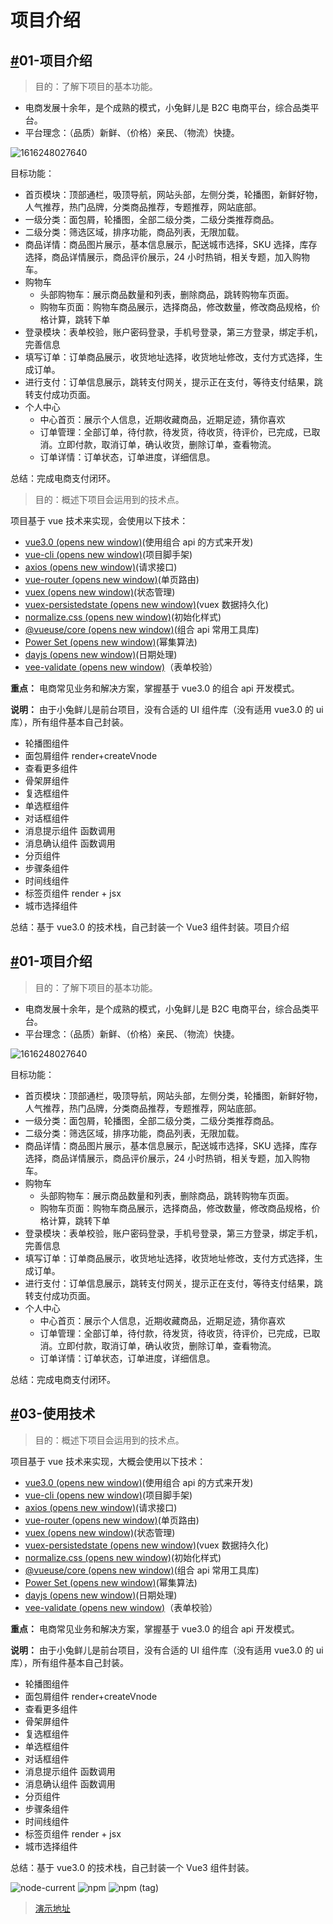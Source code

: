 # 项目介绍

## [#](https://megasu.gitee.io/erabbit-client-pc-document/guide/01-intro.html#_01-项目介绍)01-项目介绍

> 目的：了解下项目的基本功能。

- 电商发展十余年，是个成熟的模式，小兔鲜儿是 B2C 电商平台，综合品类平台。
- 平台理念：（品质）新鲜、（价格）亲民、（物流）快捷。

![1616248027640](https://megasu.gitee.io/erabbit-client-pc-document/assets/img/1616248027640.e3494754.png)

目标功能：

- 首页模块：顶部通栏，吸顶导航，网站头部，左侧分类，轮播图，新鲜好物，人气推荐，热门品牌，分类商品推荐，专题推荐，网站底部。
- 一级分类：面包屑，轮播图，全部二级分类，二级分类推荐商品。
- 二级分类：筛选区域，排序功能，商品列表，无限加载。
- 商品详情：商品图片展示，基本信息展示，配送城市选择，SKU 选择，库存选择，商品详情展示，商品评价展示，24 小时热销，相关专题，加入购物车。
- 购物车
  - 头部购物车：展示商品数量和列表，删除商品，跳转购物车页面。
  - 购物车页面：购物车商品展示，选择商品，修改数量，修改商品规格，价格计算，跳转下单
- 登录模块：表单校验，账户密码登录，手机号登录，第三方登录，绑定手机，完善信息
- 填写订单：订单商品展示，收货地址选择，收货地址修改，支付方式选择，生成订单。
- 进行支付：订单信息展示，跳转支付网关，提示正在支付，等待支付结果，跳转支付成功页面。
- 个人中心
  - 中心首页：展示个人信息，近期收藏商品，近期足迹，猜你喜欢
  - 订单管理：全部订单，待付款，待发货，待收货，待评价，已完成，已取消。立即付款，取消订单，确认收货，删除订单，查看物流。
  - 订单详情：订单状态，订单进度，详细信息。

总结：完成电商支付闭环。

> 目的：概述下项目会运用到的技术点。

项目基于 vue 技术来实现，会使用以下技术：

- [vue3.0 (opens new window)](https://v3.cn.vuejs.org/guide/introduction.html)(使用组合 api 的方式来开发)
- [vue-cli (opens new window)](https://cli.vuejs.org/zh/guide/)(项目脚手架)
- [axios (opens new window)](https://axios-http.com/zh/docs/intro)(请求接口)
- [vue-router (opens new window)](https://next.router.vuejs.org/zh/guide/)(单页路由)
- [vuex (opens new window)](https://next.vuex.vuejs.org/zh/index.html)(状态管理)
- [vuex-persistedstate (opens new window)](https://www.npmjs.com/package/vuex-persistedstate)(vuex 数据持久化)
- [normalize.css (opens new window)](https://www.npmjs.com/package/normalize.css)(初始化样式)
- [@vueuse/core (opens new window)](https://vueuse.org/functions.html)(组合 api 常用工具库)
- [Power Set (opens new window)](https://gitee.com/Megasu/javascript-algorithms/tree/master/src/algorithms/sets/power-set)(幂集算法)
- [dayjs (opens new window)](https://dayjs.gitee.io/zh-CN/)(日期处理)
- [vee-validate (opens new window)](https://www.npmjs.com/package/vee-validate)（表单校验）

**重点：** 电商常见业务和解决方案，掌握基于 vue3.0 的组合 api 开发模式。

**说明：** 由于小兔鲜儿是前台项目，没有合适的 UI 组件库（没有适用 vue3.0 的 ui 库），所有组件基本自己封装。

- 轮播图组件
- 面包屑组件 render+createVnode
- 查看更多组件
- 骨架屏组件
- 复选框组件
- 单选框组件
- 对话框组件
- 消息提示组件 函数调用
- 消息确认组件 函数调用
- 分页组件
- 步骤条组件
- 时间线组件
- 标签页组件 render + jsx
- 城市选择组件

总结：基于 vue3.0 的技术栈，自己封装一个 Vue3 组件封装。项目介绍

## [#](https://megasu.gitee.io/erabbit-client-pc-document/guide/01-intro.html#_01-项目介绍)01-项目介绍

> 目的：了解下项目的基本功能。

- 电商发展十余年，是个成熟的模式，小兔鲜儿是 B2C 电商平台，综合品类平台。
- 平台理念：（品质）新鲜、（价格）亲民、（物流）快捷。

![1616248027640](https://megasu.gitee.io/erabbit-client-pc-document/assets/img/1616248027640.e3494754.png)

目标功能：

- 首页模块：顶部通栏，吸顶导航，网站头部，左侧分类，轮播图，新鲜好物，人气推荐，热门品牌，分类商品推荐，专题推荐，网站底部。
- 一级分类：面包屑，轮播图，全部二级分类，二级分类推荐商品。
- 二级分类：筛选区域，排序功能，商品列表，无限加载。
- 商品详情：商品图片展示，基本信息展示，配送城市选择，SKU 选择，库存选择，商品详情展示，商品评价展示，24 小时热销，相关专题，加入购物车。
- 购物车
  - 头部购物车：展示商品数量和列表，删除商品，跳转购物车页面。
  - 购物车页面：购物车商品展示，选择商品，修改数量，修改商品规格，价格计算，跳转下单
- 登录模块：表单校验，账户密码登录，手机号登录，第三方登录，绑定手机，完善信息
- 填写订单：订单商品展示，收货地址选择，收货地址修改，支付方式选择，生成订单。
- 进行支付：订单信息展示，跳转支付网关，提示正在支付，等待支付结果，跳转支付成功页面。
- 个人中心
  - 中心首页：展示个人信息，近期收藏商品，近期足迹，猜你喜欢
  - 订单管理：全部订单，待付款，待发货，待收货，待评价，已完成，已取消。立即付款，取消订单，确认收货，删除订单，查看物流。
  - 订单详情：订单状态，订单进度，详细信息。

总结：完成电商支付闭环。

## [#](https://megasu.gitee.io/erabbit-client-pc-document/guide/01-intro.html#_03-使用技术)03-使用技术

> 目的：概述下项目会运用到的技术点。

项目基于 vue 技术来实现，大概会使用以下技术：

- [vue3.0 (opens new window)](https://v3.cn.vuejs.org/guide/introduction.html)(使用组合 api 的方式来开发)
- [vue-cli (opens new window)](https://cli.vuejs.org/zh/guide/)(项目脚手架)
- [axios (opens new window)](https://axios-http.com/zh/docs/intro)(请求接口)
- [vue-router (opens new window)](https://next.router.vuejs.org/zh/guide/)(单页路由)
- [vuex (opens new window)](https://next.vuex.vuejs.org/zh/index.html)(状态管理)
- [vuex-persistedstate (opens new window)](https://www.npmjs.com/package/vuex-persistedstate)(vuex 数据持久化)
- [normalize.css (opens new window)](https://www.npmjs.com/package/normalize.css)(初始化样式)
- [@vueuse/core (opens new window)](https://vueuse.org/functions.html)(组合 api 常用工具库)
- [Power Set (opens new window)](https://gitee.com/Megasu/javascript-algorithms/tree/master/src/algorithms/sets/power-set)(幂集算法)
- [dayjs (opens new window)](https://dayjs.gitee.io/zh-CN/)(日期处理)
- [vee-validate (opens new window)](https://www.npmjs.com/package/vee-validate)（表单校验）

**重点：** 电商常见业务和解决方案，掌握基于 vue3.0 的组合 api 开发模式。

**说明：** 由于小兔鲜儿是前台项目，没有合适的 UI 组件库（没有适用 vue3.0 的 ui 库），所有组件基本自己封装。

- 轮播图组件
- 面包屑组件 render+createVnode
- 查看更多组件
- 骨架屏组件
- 复选框组件
- 单选框组件
- 对话框组件
- 消息提示组件 函数调用
- 消息确认组件 函数调用
- 分页组件
- 步骤条组件
- 时间线组件
- 标签页组件 render + jsx
- 城市选择组件

总结：基于 vue3.0 的技术栈，自己封装一个 Vue3 组件封装。

![node-current](https://img.shields.io/node/v/next) ![npm](https://img.shields.io/npm/v/n) ![npm (tag)](https://img.shields.io/npm/v/vue/next?color=green&label=vue)

> [演示地址](http://42.192.3.136:8082/#/)
